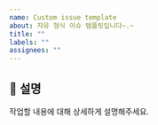 ```yaml
---
name: Custom issue template
about: 자유 형식 이슈 템플릿입니다~.~
title: ""
labels: ""
assignees: ""
---
```


## 🔨 설명

작업할 내용에 대해 상세하게 설명해주세요.
